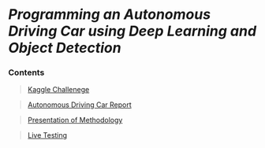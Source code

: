 # _Programming an Autonomous Driving Car using Deep Learning and Object Detection_

### Contents
> [Kaggle Challenege](https://www.kaggle.com/c/machine-learning-in-science-2021)

> [Autonomous Driving Car Report](https://github.com/OJL96/MLP2_CW/files/6710157/MLiSP2.-.Report.pdf)

> [Presentation of Methodology](https://web.microsoftstream.com/video/9c2bc0a1-8020-42a4-b12c-dda15e6eac50)

> [Live Testing](https://youtu.be/YwOy9E1MHm0)
